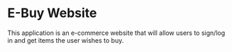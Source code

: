 # E-Buy Website

This application is an e-commerce website that will allow users to sign/log in and get items the user wishes to buy.